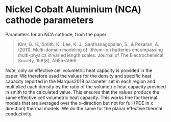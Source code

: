 # Nickel Cobalt Aluminium (NCA) cathode parameters

Parameters for an NCA cathode, from the paper

> Kim, G. H., Smith, K., Lee, K. J., Santhanagopalan, S., & Pesaran, A. (2011). Multi-domain modeling of lithium-ion batteries encompassing multi-physics in varied length scales. Journal of The Electrochemical Society, 158(8), A955-A969.

Note, only an effective cell volumetric heat capacity is provided in the paper. We therefore used the values for the density and specific heat capacity reported in the Marquis2019 parameter set in each region and multiplied each density by the ratio of the volumetric heat capacity provided in smith to the calculated value. This ensures that the values produce the same effective cell volumetric heat capacity. This works fine for thermal models that are averaged over the x-direction but not for full (PDE in x direction) thermal models. We do the same for the planar effective thermal conductivity.
